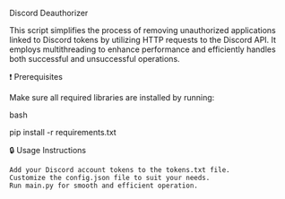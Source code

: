 Discord Deauthorizer

This script simplifies the process of removing unauthorized applications linked to Discord tokens by utilizing HTTP requests to the Discord API. It employs multithreading to enhance performance and efficiently handles both successful and unsuccessful operations.


❗ Prerequisites

Make sure all required libraries are installed by running:

bash

pip install -r requirements.txt

🔒 Usage Instructions

    Add your Discord account tokens to the tokens.txt file.
    Customize the config.json file to suit your needs.
    Run main.py for smooth and efficient operation.
